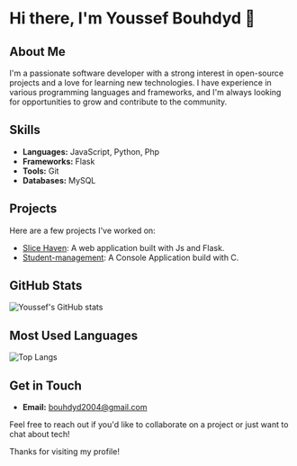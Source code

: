 # Hi there, I'm Youssef Bouhdyd 👋

## About Me
I'm a passionate software developer with a strong interest in open-source projects and a love for learning new technologies. I have experience in various programming languages and frameworks, and I'm always looking for opportunities to grow and contribute to the community.

## Skills
- **Languages:** JavaScript, Python, Php
- **Frameworks:** Flask
- **Tools:** Git
- **Databases:** MySQL

## Projects
Here are a few projects I've worked on:

- [Slice Haven](https://github.com/YoussefBouhdyd/slice-haven): A web application built with Js and Flask.
- [Student-management](https://github.com/YoussefBouhdyd/Studuents-manegment): A Console Application build with C.

## GitHub Stats
![Youssef's GitHub stats](https://github-readme-stats.vercel.app/api?username=YoussefBouhdyd&show_icons=true&theme=radical)

## Most Used Languages
![Top Langs](https://github-readme-stats.vercel.app/api/top-langs/?username=YoussefBouhdyd&layout=compact&theme=radical)


## Get in Touch
- **Email:** bouhdyd2004@gmail.com

Feel free to reach out if you'd like to collaborate on a project or just want to chat about tech!

Thanks for visiting my profile!
